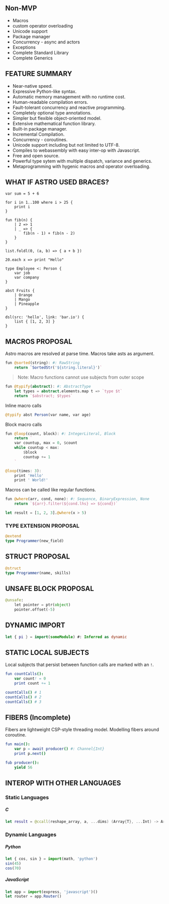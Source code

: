 ## Non-MVP
- Macros
- custom operator overloading
- Unicode support
- Package manager
- Concurrency - async and actors
- Exceptions
- Complete Standard Library
- Complete Generics

## FEATURE SUMMARY
- Near-native speed.
- Expressive Python-like syntax.
- Automatic memory management with no runtime cost.
- Human-readable compilation errors.
- Fault-tolerant concurrency and reactive programming.
- Completely optional type annotations.
- Simpler but flexible object-oriented model.
- Extensive mathematical function library.
- Built-in package manager.
- Incremental Compilation.
- Concurrency - coroutines.
- Unicode support including but not limited to UTF-8.
- Compiles to webassembly with easy inter-op with Javascript.
- Free and open source.
- Powerful type sytem with multiple dispatch, variance and generics.
- Metaprogramming with hygenic macros and operator overloading.

## WHAT IF ASTRO USED BRACES?
```pony
var sum = 5 + 6

for i in 1..100 where i > 25 {
    print i
}

fun fib(n) {
    | 2 => 1
    | _ => {
        fib(n - 1) + fib(n - 2)
    }
}

list.foldl(0, (a, b) => { a + b })

20.each x => print "Hello"

type Employee <: Person {
    var job
    var company
}

abst Fruits {
    | Orange
    | Mango
    | Pineapple
}

dsl(src: 'hello', link: 'bar.io') {
    list { [1, 2, 3] }
}
```

## MACROS PROPOSAL
Astro macros are resolved at parse time.
Macros take asts as argument.
```julia
fun @sorted(string): #: RawString
    return `SortedStr('${string.literal}')`
```

> Note: Macro functions cannot use subjects from outer scope
```julia
fun @typify(abstract): #: AbstractType
    let types = abstract.elements.map t => `type $t`
    return `$abstract; $types`
```

Inline macro calls
```julia
@typify abst Person(var name, var age)
```

Block macro calls
```julia
fun @loop(count, block): #: IntegerLiteral, Block
    return `
    var countup, max = 0, $count
    while countup < max:
        $block
        countup += 1
    `

@loop(times: 3):
    print 'Hello'
    print ' World!'
```

Macros can be called like regular functions.
```julia
fun @where(arr, cond, none): #: Sequence, BinaryExpression, None
    return `${arr}.filter(${cond.lhs} => ${cond})`

let result = [1, 2, 3].@where(x > 5)
```

### TYPE EXTENSION PROPOSAL
```julia
@extend
type Programmer(new_field)
```

## STRUCT PROPOSAL
```julia
@struct
type Programmer(name, skills)
```

## UNSAFE BLOCK PROPOSAL
```python
@unsafe:
    let pointer = ptr(object)
    pointer.offset(-5)
```

## DYNAMIC IMPORT
```swift
let { pi } = import(someModule) #: Inferred as dynamic
```

## STATIC LOCAL SUBJECTS
Local subjects that persist between function calls are marked with an `!`.
```nim
fun countCalls():
    var count! = 0
    print count += 1

countCalls() # 1
countCalls() # 2
countCalls() # 3
```

## FIBERS (Incomplete)
Fibers are lightweight CSP-style threading model.
Modelling fibers around coroutine.
```nim
fun main():
    var p = await producer() #: Channel{Int}
    print p.next()

fub producer():
    yield 56
```

## INTEROP WITH OTHER LANGUAGES
### Static Languages
##### C
```swift
let result = @ccall(reshape_array, a, ...dims) (Array{T}, ...Int) -> Array{T}
```

### Dynamic Languages
##### Python
```javascript
let { cos, sin } = import(math, 'python')
sin(45)
cos(70)
```

##### JavaScript
```javascript
let app = import(express, 'javascript')()
let router = app.Router()
```
